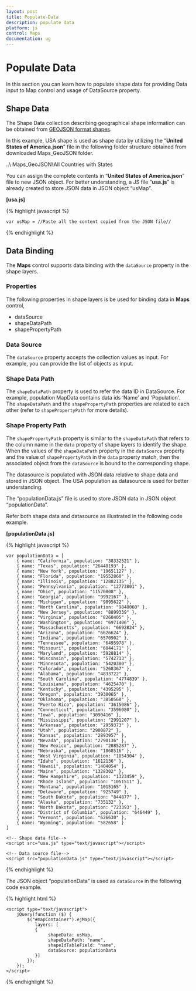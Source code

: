 ```yaml
---
layout: post
title: Populate-Data
description: populate data
platform: js
control: Maps
documentation: ug
---
```


# Populate Data

In this section you can learn how to populate shape data for providing Data input to Map control and usage of DataSource property.

## Shape Data

The Shape Data collection describing geographical shape information can be obtained from [GEOJSON format shapes](http://www.syncfusion.com/uploads/user/uploads/Maps_GeoJSON.zip). 

In this example, USA shape is used as shape data by utilizing the “**United States of America.json**” file in the following folder structure obtained from downloaded Maps_GeoJSON folder.

..\ Maps_GeoJSON\All Countries with States

You can assign the complete contents in “**United States of America.json**” file to new JSON object. For better understanding, a JS file “**usa.js**” is already created to store JSON data in JSON object “usMap”.

**[usa.js]**

{% highlight javascript %}

    var usMap = //Paste all the content copied from the JSON file// 

{% endhighlight %}

## Data Binding

The **Maps** control supports data binding with the `dataSource` property in the shape layers. 

### Properties

The following properties in shape layers is be used for binding data in **Maps** control,

* dataSource
* shapeDataPath
* shapePropertyPath

### Data Source

The `dataSource` property accepts the collection values as input. For example, you can provide the list of objects as input.

### Shape Data Path

The `shapeDataPath` property is used to refer the data ID in DataSource. For example, population MapData contains data ids ‘Name’ and ‘Population’. The `shapeDataPath` and the `shapePropertyPath` properties are related to each other (refer to `shapePropertyPath` for more details).

### Shape Property Path

The `shapePropertyPath` property is similar to the `shapeDataPath` that refers to the column name in the `data` property of shape layers to identify the shape. When the values of the `shapeDataPath` property in the `dataSource` property and the value of `shapePropertyPath` in the `data` property match, then the associated object from the `dataSource` is bound to the corresponding shape.

The datasource is populated with JSON data relative to shape data and stored in JSON object. The USA population as datasource is used for better understanding. 

The “populationData.js” file is used to store JSON data in JSON object “populationData”. 

Refer both shape data and datasource as illustrated in the following code example.

**[populationData.js]**

{% highlight javascript %}

    var populationData = [
        { name: "California", population: "38332521" },
        { name: "Texas", population: "26448193" },
        { name: "New York", population: "19651127" },
        { name: "Florida", population: "19552860" },
        { name: "Illinois", population: "12882135" },
        { name: "Pennsylvania", population: "12773801" },
        { name: "Ohio", population: "11570808" },
        { name: "Georgia", population: "9992167" },
        { name: "Michigan", population: "9895622" },
        { name: "North Carolina", population: "9848060" },
        { name: "New Jersey", population: "8899339" },
        { name: "Virginia", population: "8260405" },
        { name: "Washington", population: "6971406" },
        { name: "Massachusetts", population: "6692824" },
        { name: "Arizona", population: "6626624" },
        { name: "Indiana", population: "6570902" },
        { name: "Tennessee", population: "6495978" },
        { name: "Missouri", population: "6044171" },
        { name: "Maryland", population: "5928814" },
        { name: "Wisconsin", population: "5742713" },
        { name: "Minnesota", population: "5420380" },
        { name: "Colorado", population: "5268367" },
        { name: "Alabama", population: "4833722" },
        { name: "South Carolina", population: "4774839" },
        { name: "Louisiana", population: "4625470" },
        { name: "Kentucky", population: "4395295" },
        { name: "Oregon", population: "3930065" },
        { name: "Oklahoma", population: "3850568" },
        { name: "Puerto Rico", population: "3615086" },
        { name: "Connecticut", population: "3596080" },
        { name: "Iowa", population: "3090416" },
        { name: "Mississippi", population: "2991207" },
        { name: "Arkansas", population: "2959373" },
        { name: "Utah", population: "2900872" },
        { name: "Kansas", population: "2893957" },
        { name: "Nevada", population: "2790136" },
        { name: "New Mexico", population: "2085287" },
        { name: "Nebraska", population: "1868516" },
        { name: "West Virginia", population: "1854304" },
        { name: "Idaho", population: "1612136" },
        { name: "Hawaii", population: "1404054" },
        { name: "Maine", population: "1328302" },
        { name: "New Hampshire", population: "1323459" },
        { name: "Rhode Island", population: "1051511" },
        { name: "Montana", population: "1015165" },
        { name: "Delaware", population: "925749" },
        { name: "South Dakota", population: "844877" },
        { name: "Alaska", population: "735132" },
        { name: "North Dakota", population: "723393" },
        { name: "District of Columbia", population: "646449" },
        { name: "Vermont", population: "626630" },
        { name: "Wyoming", population: "582658" }
    ]

    <!-- Shape data file-->
    <script src="usa.js" type="text/javascript"></script>
    
    <!-- Data source file-->
    <script src="populationData.js" type="text/javascript"></script> 


{% endhighlight %}

The JSON object “populationData” is used as `dataSource` in the following code example.

{% highlight html %}

    <script type="text/javascript">
        jQuery(function ($) {
            $("#mapContainer").ejMap({
               layers: [
               {
                    shapeData: usMap,
                    shapeDataPath: "name",
                    shapeIdTableField: "name",
                    dataSource: populationData
               }]
            });
        }); 
    </script> 


{% endhighlight %}



